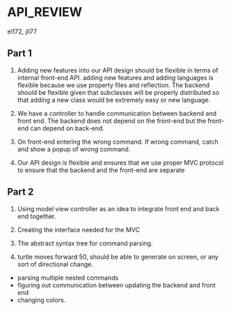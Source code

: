 API_REVIEW
============
el172, jll77

## Part 1
1. Adding new features into our API design should be flexible in terms of internal front-end API. adding new features
and adding languages is flexible because we use property files and reflection. The backend should be flexible given that
subclasses will be properly distributed so that adding a new class would be extremely easy or new language.

2. We have a controller to handle communication between backend and front end. The backend does not depend on the front-end
but the front-end can depend on back-end.

3. On front-end entering the wrong command. If wrong command, catch and show a popup of wrong command.

4. Our API design is flexible and ensures that we use proper MVC protocol to ensure that the backend and the front-end are separate

## Part 2
1. Using model view controller as an idea to integrate front end and back end together.

2. Creating the interface needed for the MVC

3. The abstract syntax tree for command parsing.

4. turtle moves forward 50, should be able to generate on screen, or any sort of directional change.
 - parsing multiple nested commands
 - figuring out communication between updating the backend and front end
 - changing colors. 
